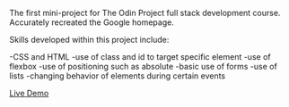 The first mini-project for The Odin Project full stack development course. Accurately recreated the Google homepage.



Skills developed within this project include:

-CSS and HTML
-use of class and id to target specific element
-use of flexbox
-use of positioning such as absolute
-basic use of forms
-use of lists
-changing behavior of elements during certain events

<a href="musishin.github.io/google-homepage">Live Demo</a>
